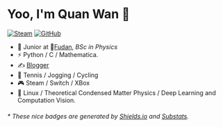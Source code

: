 # Yoo, I'm Quan Wan 👋

[![Steam](https://img.shields.io/badge/dynamic/json?url=https%3A%2F%2Fapi.swo.moe%2Fstats%2Fsteamgames%2F76561198801360914&query=count&color=0b1a37&label=Steam&labelColor=134375&logo=steam&suffix=+games&cacheSeconds=3600)](https://steamcommunity.com/profiles/76561198801360914)
[![GitHub](https://img.shields.io/badge/dynamic/json?url=https%3A%2F%2Fapi.swo.moe%2Fstats%2Fgithub%2Fqwanphys&query=count&color=181717&label=GitHub&labelColor=282c34&logo=github&suffix=+followers&cacheSeconds=3600)](https://github.com/qwanphys)

- 🍻 Junior at 🏫[Fudan](https://www.fudan.edu.cn), _BSc in Physics_
- ⚡ Python / C / Mathematica.
- ✍️ [Blogger](https://qwanphys.github.io)
- 🏃 Tennis / Jogging / Cycling
- 🎮 Steam / Switch / XBox
- 📜 Linux / Theoretical Condensed Matter Physics / Deep Learning and Computation Vision.
<h6>* These nice badges are generated by <a href="https://shields.io/">Shields.io</a> and <a href="https://github.com/spencerwooo/Substats">Substats</a>.</h6>
